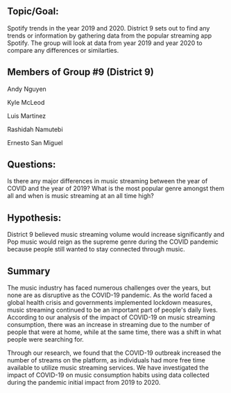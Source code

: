 ## Topic/Goal:

Spotify trends in the year 2019 and 2020. District 9 sets out to find any trends or information by gathering data from the popular streaming app Spotify. The group will look at data from year 2019 and year 2020 to compare any differences or similarties. 

## Members of Group #9 (District 9)

Andy Nguyen

Kyle McLeod

Luis Martinez

Rashidah Namutebi

Ernesto San Miguel 



## Questions:
Is there any major differences in music streaming between the year of COVID and the year of 2019? What is the most popular genre amongst them all and when is music streaming at an all time high?

## Hypothesis:
District 9 believed music streaming volume would increase significantly and Pop music would reign as the supreme  genre during the COVID pandemic because people still wanted to stay connected through music. 



## Summary
The music industry has faced numerous challenges over the years, but none are as disruptive as the COVID-19 pandemic. As the world faced a global health crisis and governments implemented lockdown measures, music streaming continued to be an important part of people's daily lives. According to our analysis of the impact of COVID-19 on music streaming consumption, there was an increase in streaming due to the number of people that were at home, while at the same time, there was a shift in what people were searching for.

Through our research, we found that the COVID-19 outbreak increased the number of streams on the platform, as individuals had more free time available to utilize music streaming services. We have investigated the impact of COVID-19 on music consumption habits using data collected during the pandemic initial impact from 2019 to 2020. 
